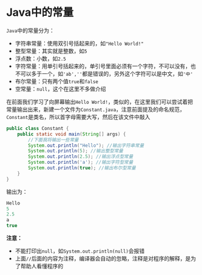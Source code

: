 # Java中的常量

`Java`中的常量分为：

- 字符串常量：使用双引号括起来的，如`"Hello World!"`
- 整型常量：其实就是整数，如`5`
- 浮点数：小数，如`2.5`
- 字符常量：用单引号括起来的，单引号里面必须有一个字符，不可以没有，也不可以多于一个，如`'ab',''`都是错误的，另外这个字符可以是中文，如`'中'`
- 布尔常量：只有两个值`true`和`false`
- 空常量：`null`，这个在这里不多做介绍



在前面我们学习了向屏幕输出`Hello World!`，类似的，在这里我们可以尝试着把常量输出出来，新建一个文件为`Constant.java`，注意前面提及的命名规范，`Constant`是类名，所以首字母需要大写，然后在该文件中敲入

```java
public class Constant {
    public static void main(String[] args) {
        //下面我将输出一些常量
        System.out.println("Hello"); //输出字符串常量
        System.out.println(5); //输出整型常量
        System.out.println(2.5); //输出浮点型常量
        System.out.println('a'); //输出字符型常量
        System.out.println(true); //输出布尔型常量
    }
}
```

输出为：

```java
Hello
5
2.5
a
true
```

**注意：**

- 不能打印出`null`，如`System.out.println(null)`会报错
- 上面`//`后面的内容为注释，编译器会自动的忽略，注释是对程序的解释，是为了帮助人看懂程序的

